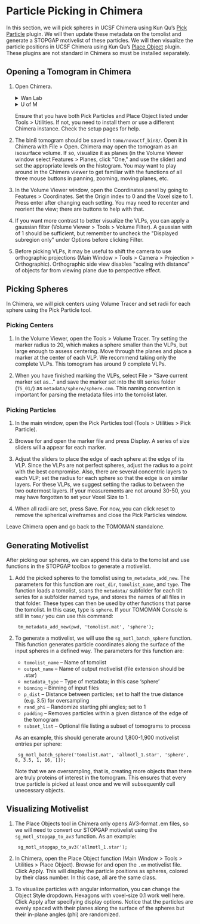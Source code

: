 # Particle Picking in Chimera

In this section, we will pick spheres in UCSF Chimera using Kun Qu’s [Pick Particle](https://www.biochem.mpg.de/7940000/Pick-Particle) plugin.
We will then update these metadata on the tomolist and generate a STOPGAP motivelist of these particles.
We will then visualize the particle positions in UCSF Chimera using Kun Qu’s [Place Object](https://www.biochem.mpg.de/7939908/Place-Object) plugin. These plugins are not standard in Chimera so must be installed separately.

## Opening a Tomogram in Chimera

1. Open Chimera.

    <details><summary>Wan Lab</summary>Open a terminal and run `chimera2` to access the custom installation with plugins.</details>
    <details><summary>U of M</summary>Run `module load chimera` and then `chimera` to load and open Chimera.
    </details>

    Ensure that you have both Pick Particles and Place Object listed under Tools > Utilities. If not, you need to install them or use a different Chimera instance. Check the setup pages for help.

1. The bin8 tomogram should be saved in `tomo/novactf_bin8/`.
Open it in Chimera with File > Open.
Chimera may open the tomogram as an isosurface volume.
If so, visualize it as planes (in the Volume Viewer window select Features > Planes, click "One," and use the slider) and set the appropriate levels on the histogram.
You may want to play around in the Chimera viewer to get familiar with the functions of all three mouse buttons in panning, zooming, moving planes, etc.

1. In the Volume Viewer window, open the Coordinates panel by going to Features > Coordinates.
Set the Origin index to 0 and the Voxel size to 1.
Press enter after changing each setting.
You may need to recenter and reorient the view; there are buttons to help with that.

1. If you want more contrast to better visualize the VLPs, you can apply a gaussian filter (Volume Viewer > Tools > Volume Filter).
A gaussian with of 1 should be sufficient, but remember to uncheck the "Displayed subregion only" under Options before clicking Filter.

1. Before picking VLPs, it may be useful to shift the camera to use orthographic projections (Main Window > Tools > Camera > Projection > Orthographic).
Orthographic side view disables "scaling with distance" of objects far from viewing plane due to perspective effect.

## Picking Spheres

In Chimera, we will pick centers using Volume Tracer and set radii for each sphere using the Pick Particle tool.

### Picking Centers

1. In the Volume Viewer, open the Tools > Volume Tracer.
Try setting the marker radius to 20, which makes a sphere smaller than the VLPs, but large enough to assess centering.
Move through the planes and place a marker at the center of each VLP.
We recommend taking only the complete VLPs.
This tomogram has around 9 complete VLPs.

1. When you have finished marking the VLPs, select File > "Save current marker set as..." and save the marker set into the tilt series folder (`TS_01/`) as `metadata/sphere/sphere.cmm`.
This naming convention is important for parsing the metadata files into the tomolist later.

### Picking Particles

1. In the main window, open the Pick Particles tool (Tools > Utilities > Pick Particle).

1. Browse for and open the marker file and press Display.
A series of size sliders will a appear for each marker.

1. Adjust the sliders to place the edge of each sphere at the edge of its VLP.
Since the VLPs are not perfect spheres, adjust the radius to a point with the best compromise.
Also, there are several concentric layers to each VLP; set the radius for each sphere so that the edge is on similar layers.
For these VLPs, we suggest setting the radius to between the two outermost layers.
If your measurements are not around 30-50, you may have forgotten to set your Voxel Size to 1.

1. When all radii are set, press Save.
For now, you can click reset to remove the spherical wireframes and close the Pick Particles window.

Leave Chimera open and go back to the TOMOMAN standalone.

## Generating Motivelist

After picking our spheres, we can append this data to the tomolist and use functions in the STOPGAP toolbox to generate a motivelist.

1. Add the picked spheres to the tomolist using `tm_metadata_add_new`.
The parameters for this function are `root_dir`, `tomolist_name`, and `type`.
The function loads a tomolist, scans the `metadata/` subfolder for each tilt series for a subfolder named `type`, and stores the names of all files in that folder.
These types can then be used by other functions that parse the tomolist.
In this case, type is `sphere`.
If your TOMOMAN Console is still in `tomo/` you can use this command:

        tm_metadata_add_new(pwd, 'tomolist.mat', 'sphere');

2. To generate a motivelist, we will use the `sg_motl_batch_sphere` function.
This function generates particle coordinates along the surface of the input spheres in a defined way.
The parameters for this function are:
    * `tomolist_name` – Name of tomolist
    * `output_name` – Name of output motivelist (file extension should be .star)
    * `metadata_type` – Type of metadata; in this case ‘sphere’
    * `binning` – Binning of input files
    * `p_dist` – Distance between particles; set to half the true distance (e.g. 3.5) for oversampling
    * `rand_phi` – Randomize starting phi angles; set to 1
    * `padding` – Removes particles within a given distance of the edge of the tomogram
    * `subset_list` – Optional file listing a subset of tomograms to process

    As an example, this should generate around 1,800-1,900 motivelist entries per sphere:

        sg_motl_batch_sphere('tomolist.mat', 'allmotl_1.star', 'sphere', 8, 3.5, 1, 16, []);

    Note that we are oversampling, that is, creating more objects than there are truly proteins of interest in the tomogram.
    This ensures that every true particle is picked at least once and we will subsequently cull unecessary objects.

## Visualizing Motivelist

1. The Place Objects tool in Chimera only opens AV3-format .em files, so we will need to convert our STOPGAP motivelist using the `sg_motl_stopgap_to_av3` function.
As an example:

        sg_motl_stopgap_to_av3('allmotl_1.star');

1. In Chimera, open the Place Object function (Main Window > Tools > Utilities > Place Object).
Browse for and open the `.em` motivelist file. Click Apply.
This will display the particle positions as spheres, colored by their class number.
In this case, all are the same class.

1. To visualize particles with angular information, you can change the Object Style dropdown.
Hexagons with voxel-size 0.1 work well here.
Click Apply after specifying display options.
Notice that the particles are evenly spaced with their planes along the surface of the spheres but their in-plane angles (phi) are randomized.
